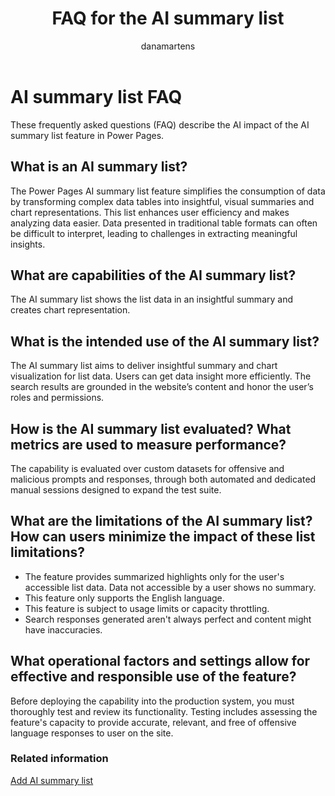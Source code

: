 ﻿---
title: FAQ for the AI summary list
description: Look up frequently asked questions (FAQ) for the AI summary list feature in Microsoft Power Pages.
author: danamartens
ms.topic: conceptual
ms.date: 09/13/2024
ms.author: dmartens
ms.reviewer: dmartens
ms.collection:
 - bap-ai-copilot
contributors:
    - dmartens
    - tapanm
---

# AI summary list FAQ

These frequently asked questions (FAQ) describe the AI impact of the AI summary list feature in Power Pages.

## What is an AI summary list?

The Power Pages AI summary list feature simplifies the consumption of data by transforming complex data tables into insightful, visual summaries and chart representations. This list enhances user efficiency and makes analyzing data easier. Data presented in traditional table formats can often be difficult to interpret, leading to challenges in extracting meaningful insights.  

## What are capabilities of the AI summary list?

The AI summary list shows the list data in an insightful summary and creates chart representation.  

## What is the intended use of the AI summary list?

The AI summary list aims to deliver insightful summary and chart visualization for list data. Users can get data insight more efficiently. The search results are grounded in the website’s content and honor the user’s roles and permissions.

## How is the AI summary list evaluated? What metrics are used to measure performance?

The capability is evaluated over custom datasets for offensive and malicious prompts and responses, through both automated and dedicated manual sessions designed to expand the test suite.

## What are the limitations of the AI summary list? How can users minimize the impact of these list limitations?

- The feature provides summarized highlights only for the user's accessible list data. Data not accessible by a user shows no summary.
- This feature only supports the English language.
- This feature is subject to usage limits or capacity throttling.
- Search responses generated aren't always perfect and content might have inaccuracies.

## What operational factors and settings allow for effective and responsible use of the feature?

Before deploying the capability into the production system, you must thoroughly test and review its functionality. Testing includes assessing the feature's capacity to provide accurate, relevant, and free of offensive language responses to user on the site.

### Related information

[Add AI summary list](getting-started/add-ai-summary-list.md)